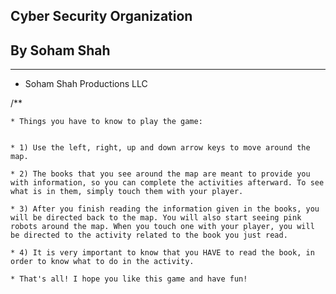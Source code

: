 ## Cyber Security Organization
## By Soham Shah

___

   * Soham Shah Productions LLC
   
   
   
   /**
   
    * Things you have to know to play the game:
    
    
    * 1) Use the left, right, up and down arrow keys to move around the map.

    * 2) The books that you see around the map are meant to provide you with information, so you can complete the activities afterward. To see what is in them, simply touch them with your player.

    * 3) After you finish reading the information given in the books, you will be directed back to the map. You will also start seeing pink robots around the map. When you touch one with your player, you will be directed to the activity related to the book you just read.

    * 4) It is very important to know that you HAVE to read the book, in order to know what to do in the activity.
    
    * That's all! I hope you like this game and have fun!


